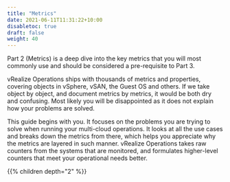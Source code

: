 ```yaml
---
title: "Metrics"
date: 2021-06-11T11:31:22+10:00
disabletoc: true
draft: false
weight: 40
---
```


Part 2 (Metrics) is a deep dive into the key metrics that you will most commonly use and should be considered a pre-requisite to Part 3.

vRealize Operations ships with thousands of metrics and properties, covering objects in vSphere, vSAN, the Guest OS and others. If we take object by object, and document metrics by metrics, it would be both dry and confusing. Most likely you will be disappointed as it does not explain how your problems are solved.

This guide begins with you. It focuses on the problems you are trying to solve when running your multi-cloud operations. It looks at all the use cases and breaks down the metrics from there, which helps you appreciate why the metrics are layered in such manner. vRealize Operations takes raw counters from the systems that are monitored, and formulates higher-level counters that meet your operational needs better.

{{% children depth="2" %}}